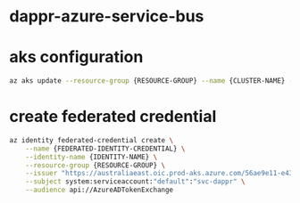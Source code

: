 # dappr-azure-service-bus

# aks configuration

```bash
az aks update --resource-group {RESOURCE-GROUP} --name {CLUSTER-NAME} --enable-oidc-issuer --enable-workload-identity
```

# create federated credential

```bash
az identity federated-credential create \
    --name {FEDERATED-IDENTITY-CREDENTIAL} \
    --identity-name {IDENTITY-NAME} \
    --resource-group {RESOURCE-GROUP} \
    --issuer "https://australiaeast.oic.prod-aks.azure.com/56ae9e11-e439-4ee4-a872-3718b0b7df82/89d1125a-aa47-47c8-a90b-55e6b918fe3e/" \
    --subject system:serviceaccount:"default":"svc-dappr" \
    --audience api://AzureADTokenExchange 
```
